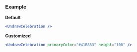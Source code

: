 ### Example

**Default**
```jsx
<UndrawCelebration />
```

**Customized**
```jsx
<UndrawCelebration primaryColor="#41B883" height="100" />
```
